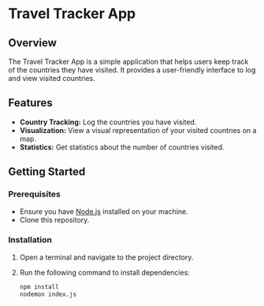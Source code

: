 # Travel Tracker App

## Overview

The Travel Tracker App is a simple application that helps users keep track of the countries they have visited. It provides a user-friendly interface to log and view visited countries.

## Features

- **Country Tracking:** Log the countries you have visited.
- **Visualization:** View a visual representation of your visited countries on a map.
- **Statistics:** Get statistics about the number of countries visited.

## Getting Started

### Prerequisites

- Ensure you have [Node.js](https://nodejs.org/) installed on your machine.
- Clone this repository.

### Installation

1. Open a terminal and navigate to the project directory.
2. Run the following command to install dependencies:

   ```bash
   npm install
   nodemon index.js
